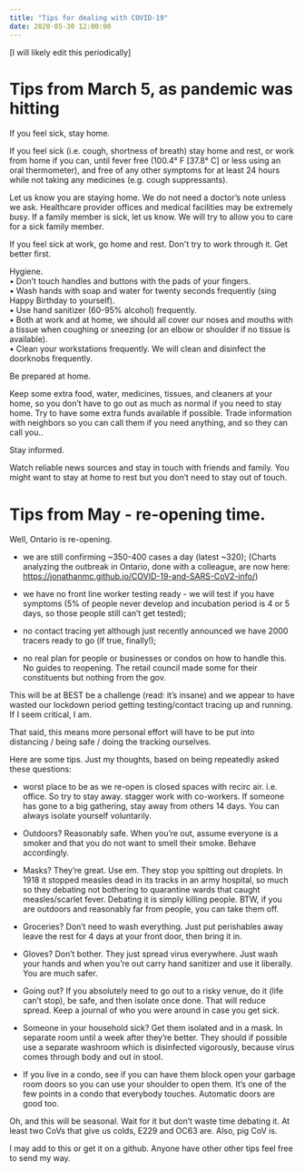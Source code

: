 ```yaml
---
title: "Tips for dealing with COVID-19"
date: 2020-05-30 12:00:00
---
```


[I will likely edit this periodically]

# Tips from March 5, as pandemic was hitting

If you feel sick, stay home.

If you feel sick (i.e. cough, shortness of breath) stay home and rest, or work from home if you can, until fever free (100.4° F [37.8° C] or less using an oral thermometer), and free of any other symptoms for at least 24 hours while not taking any medicines (e.g. cough suppressants).  

Let us know you are staying home. We do not need a doctor’s note unless we ask. Healthcare provider offices and medical facilities may be extremely busy.
If a family member is sick, let us know. We will try to allow you to care for a sick family member.

If you feel sick at work, go home and rest. Don't try to work through it. Get better first.

Hygiene.  
•	Don’t touch handles and buttons with the pads of your fingers.  
•	Wash hands with soap and water for twenty seconds frequently (sing Happy Birthday to yourself).  
•	Use hand sanitizer (60-95% alcohol) frequently.  
•	Both at work and at home, we should all cover our noses and mouths with a tissue when coughing or sneezing (or an elbow or shoulder if no tissue is available).  
•	Clean your workstations frequently. We will clean and disinfect the doorknobs frequently.

Be prepared at home.

Keep some extra food, water, medicines, tissues, and cleaners at your home, so you don’t have to go out as much as normal if you need to stay home. Try to have some extra funds available if possible. Trade information with neighbors so you can call them if you need anything, and so they can call you..

Stay informed.

Watch reliable news sources and stay in touch with friends and family. You might want to stay at home to rest but you don’t need to stay out of touch.

# Tips from May - re-opening time.

Well, Ontario is re-opening.

- we are still confirming ~350-400 cases a day (latest ~320);
(Charts analyzing the outbreak in Ontario, done with a colleague, are now here: https://jonathanmc.github.io/COVID-19-and-SARS-CoV2-info/)

- we have no front line worker testing ready - we will test if you have symptoms (5% of people never develop and incubation period is 4 or 5 days, so those people still can’t get tested);

- no contact tracing yet although just recently announced we have 2000 tracers ready to go (if true, finally!);

- no real plan for people or businesses or condos on how to handle this. No guides to reopening. The retail council made some for their constituents but nothing from the gov.

This will be at BEST be a challenge (read: it’s insane) and we appear to have wasted our lockdown period getting testing/contact tracing up and running. If I seem critical, I am.

That said, this means more personal effort will have to be put into distancing / being safe / doing the tracking ourselves.

Here are some tips. Just my thoughts, based on being repeatedly asked these questions:

- worst place to be as we re-open is closed spaces with recirc air. i.e. office. So try to stay away. stagger work with co-workers. If someone has gone to a big gathering, stay away from others 14 days. You can always isolate yourself voluntarily.

- Outdoors? Reasonably safe. When you’re out, assume everyone is a smoker and that you do not want to smell their smoke. Behave accordingly.

- Masks? They’re great. Use em. They stop you spitting out droplets. In 1918 it stopped measles dead in its tracks in an army hospital, so much so they debating not bothering to quarantine wards that caught measles/scarlet fever. Debating it is simply killing people. BTW, if you are outdoors and reasonably far from people, you can take them off.

- Groceries? Don’t need to wash everything. Just put perishables away leave the rest for 4 days at your front door, then bring it in.

- Gloves? Don’t bother. They just spread virus everywhere. Just wash your hands and when you’re out carry hand sanitizer and use it liberally. You are much safer.

- Going out? If you absolutely need to go out to a risky venue, do it (life can’t stop), be safe, and then isolate once done. That will reduce spread. Keep a journal of who you were around in case you get sick.

- Someone in your household sick? Get them isolated and in a mask. In separate room until a week after they’re better. They should if possible use a separate washroom which is disinfected vigorously, because virus comes through body and out in stool.

- If you live in a condo, see if you can have them block open your garbage room doors so you can use your shoulder to open them. It’s one of the few points in a condo that everybody touches. Automatic doors are good too.

Oh, and this will be seasonal. Wait for it but don’t waste time debating it. At least two CoVs that give us colds, E229 and OC63 are. Also, pig CoV is.

I may add to this or get it on a github. Anyone have other other tips feel free to send my way.
